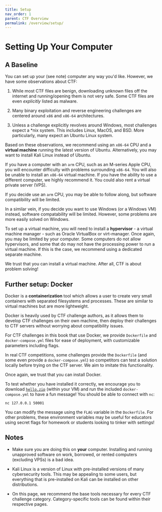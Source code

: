 ```yaml
---
title: Setup
nav_order: 1
parent: CTF Overview
permalink: /overview/setup/
---
```


# Setting Up Your Computer

## A Baseline

You can set up your (see note) computer any way you'd like. However, we have
some observations about CTF:

1. While most CTF files are benign, downloading unknown files off the internet
   and running/opening them is not very safe. Some CTF files are even
   *explicitly* listed as malware.

2. Many binary exploitation and reverse engineering challenges are centered
   around `x86` and `x86-64` architectures.

3. Unless a challenge explicitly revolves around Windows, most challenges
   expect a *nix system. This includes Linux, MacOS, and BSD. More particularly,
   many expect an Ubuntu Linux system.

Based on these observations, we recommend using an `x86-64` CPU and a **virtual
machine** running the latest version of Ubuntu. Alternatively, you may want to
install Kali Linux instead of Ubuntu.

If you have a computer with an `arm` CPU, such as an M-series Apple CPU, you
will encounter difficulty with problems surrounding `x86-64`. You will also be
unable to install an `x86-64` virtual machine. If you have the ability to use a
different computer, we highly recommend it. You could also rent a virtual
private server (VPS).

If you decide use an `arm` CPU, you may be able to follow along, but software
compatibility will be limited. 

In a similar vein, if you decide you want to use Windows (or a Windows VM)
instead, software compatability will be limited. However, some problems are
more easily solved on Windows.

To set up a virtual machine, you will need to install a **hypervisor** - a
virtual machine manager - such as Oracle VirtualBox or virt-manager. Once again,
you may be limited by your computer. Some computers do not allow hypervisors,
and some that do may not have the processing power to run a virtual machine. If
this is the case, we recommend using a dedicated separate machine.

We trust that you can install a virtual machine. After all, CTF is about
problem solving!

## Further setup: Docker

Docker is a **containerization** tool which allows a user to create very
small containers with separated filesystems and processes. These are similar
to virtual machines but are more lightweight.

Docker is heavily used by CTF challenge authors, as it allows them to develop
CTF challenges on their own machine, then deploy their challenges to CTF
servers without worrying about compatibility issues.

For CTF challenges in this book that use Docker, we provide `Dockerfile` and
`docker-compose.yml` files for ease of deployment, with customizable parameters
including flags.

In real CTF competitions, some challenges provide the `Dockerfile` (and some
even provide a `docker-compose.yml`) so competitors can test a solution locally
before trying on the CTF server. We aim to imitate this functionality.

Once again, we trust that you can install Docker.

To test whether you have installed it correctly, we encourage you to download
[`hello.zip`](/content/assets/docker/) (within your VM) and run the included
`docker-compose.yml` to have a fun message! You should be able to connect with
`nc`:

```
nc 127.0.0.1 50001
```

You can modify the message using the `FLAG` variable in the `Dockerfile`.
For other problems, these environment variables may be useful for educators
using secret flags for homework or students looking to tinker with settings!


## Notes

- Make sure you are doing this on **your** computer. Installing and running
  unapproved software on work, borrowed, or rented computers (excluding VPSs)
  is a bad idea.

- Kali Linux is a version of Linux with pre-installed versions of many
  cybersecurity tools. This may be appealing to some users, but everything that
  is pre-installed on Kali can be installed on other distributions.

- On this page, we recommend the base tools necessary for every CTF challenge
  category. Category-specific tools can be found within their respective pages.
